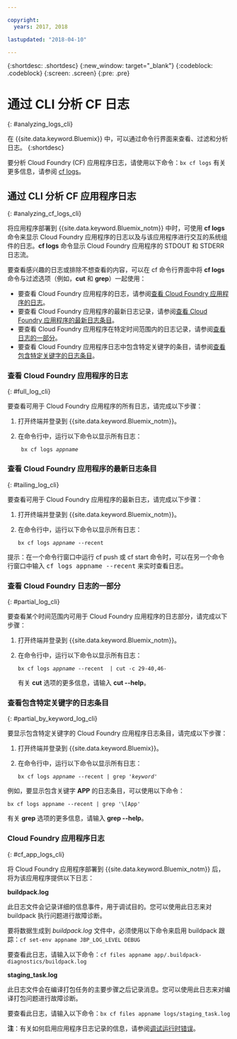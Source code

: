 ```yaml
---

copyright:
  years: 2017, 2018

lastupdated: "2018-04-10"

---
```



{:shortdesc: .shortdesc}
{:new_window: target="_blank"}
{:codeblock: .codeblock}
{:screen: .screen}
{:pre: .pre}


# 通过 CLI 分析 CF 日志
{: #analyzing_logs_cli}

在 {{site.data.keyword.Bluemix}} 中，可以通过命令行界面来查看、过滤和分析日志。
{:shortdesc}

要分析 Cloud Foundry (CF) 应用程序日志，请使用以下命令：`bx cf logs`
有关更多信息，请参阅 [cf logs](/docs/cli/reference/cfcommands/index.html#cf_logs)。


## 通过 CLI 分析 CF 应用程序日志
{: #analyzing_cf_logs_cli}

将应用程序部署到 {{site.data.keyword.Bluemix_notm}} 中时，可使用 **cf logs** 命令来显示 Cloud Foundry 应用程序的日志以及与该应用程序进行交互的系统组件的日志。**cf logs** 命令显示 Cloud Foundry 应用程序的 STDOUT 和 STDERR 日志流。

要查看感兴趣的日志或排除不想查看的内容，可以在 cf 命令行界面中将 **cf logs** 命令与过滤选项（例如，**cut** 和 **grep**）一起使用：

* 要查看 Cloud Foundry 应用程序的日志，请参阅[查看 Cloud Foundry 应用程序的日志](logging_view_cli.html#full_log_cli)。
* 要查看 Cloud Foundry 应用程序的最新日志记录，请参阅[查看 Cloud Foundry 应用程序的最新日志条目](logging_view_cli.html#tailing_log_cli)。
* 要查看 Cloud Foundry 应用程序在特定时间范围内的日志记录，请参阅[查看日志的一部分](logging_view_cli.html#partial_log_cli)。
* 要查看 Cloud Foundry 应用程序日志中包含特定关键字的条目，请参阅[查看包含特定关键字的日志条目](logging_view_cli.html#partial_by_keyword_log_cli)。


### 查看 Cloud Foundry 应用程序的日志
{: #full_log_cli}

要查看可用于 Cloud Foundry 应用程序的所有日志，请完成以下步骤：

1. 打开终端并登录到 {{site.data.keyword.Bluemix_notm}}。

2. 在命令行中，运行以下命令以显示所有日志：

   <pre class="pre screen"><code> bx cf logs <var class="keyword varname">appname</var></code></pre>
   
   
### 查看 Cloud Foundry 应用程序的最新日志条目
{: #tailing_log_cli}

要查看可用于 Cloud Foundry 应用程序的最新日志，请完成以下步骤：

1. 打开终端并登录到 {{site.data.keyword.Bluemix_notm}}。

2. 在命令行中，运行以下命令以显示所有日志：

     <pre class="pre screen"><code>bx cf logs <var class="keyword varname">appname</var> --recent</code></pre>

<div class="note tip"><span class="tiptitle">提示：</span>在一个命令行窗口中运行 <span class="keyword cmdname">cf push</span> 或 <span class="keyword cmdname">cf start</span> 命令时，可以在另一个命令行窗口中输入 <samp class="ph codeph">cf logs appname --recent</samp> 来实时查看日志。</div>


### 查看 Cloud Foundry 日志的一部分
{: #partial_log_cli}

要查看某个时间范围内可用于 Cloud Foundry 应用程序的日志部分，请完成以下步骤：

1. 打开终端并登录到 {{site.data.keyword.Bluemix_notm}}。

2. 在命令行中，运行以下命令以显示所有日志：

    <pre class="pre screen"><code>bx cf logs <var class="keyword varname">appname</var> --recent  | cut -c 29-40,46-</code></pre>
    
    有关 **cut** 选项的更多信息，请输入 **cut --help**。


### 查看包含特定关键字的日志条目
{: #partial_by_keyword_log_cli}

要显示包含特定关键字的 Cloud Foundry 应用程序日志条目，请完成以下步骤：

1. 打开终端并登录到 {{site.data.keyword.Bluemix}}。

2. 在命令行中，运行以下命令以显示所有日志：

    <pre class="pre screen"><code>bx cf logs <var class="keyword varname">appname</var> --recent | grep '<var class="keyword varname">keyword</var>'</code></pre>
    

例如，要显示包含关键字 **APP** 的日志条目，可以使用以下命令：

<pre class="pre screen"><code>bx cf logs appname --recent | grep '\[App'</code></pre>

有关 **grep** 选项的更多信息，请输入 **grep --help**。






### Cloud Foundry 应用程序日志
{: #cf_app_logs_cli}

将 Cloud Foundry 应用程序部署到 {{site.data.keyword.Bluemix_notm}} 后，将为该应用程序提供以下日志：

**buildpack.log**

此日志文件会记录详细的信息事件，用于调试目的。您可以使用此日志来对 buildpack 执行问题进行故障诊断。

要将数据生成到 *buildpack.log* 文件中，必须使用以下命令来启用 buildpack 跟踪：`cf set-env appname JBP_LOG_LEVEL DEBUG`

   
要查看此日志，请输入以下命令：`cf files appname app/.buildpack-diagnostics/buildpack.log`


**staging_task.log**

此日志文件会在编译打包任务的主要步骤之后记录消息。您可以使用此日志来对编译打包问题进行故障诊断。

要查看此日志，请输入以下命令：`bx cf files appname logs/staging_task.log`


**注**：有关如何启用应用程序日志记录的信息，请参阅[调试运行时错误](/docs/debug/index.html#debugging-runtime-errors)。




